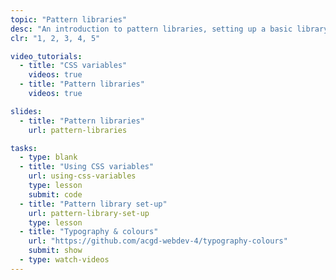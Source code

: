 ```yaml
---
topic: "Pattern libraries"
desc: "An introduction to pattern libraries, setting up a basic library, and populating it with typography-related styles."
clr: "1, 2, 3, 4, 5"

video_tutorials:
  - title: "CSS variables"
    videos: true
  - title: "Pattern libraries"
    videos: true

slides:
  - title: "Pattern libraries"
    url: pattern-libraries

tasks:
  - type: blank
  - title: "Using CSS variables"
    url: using-css-variables
    type: lesson
    submit: code
  - title: "Pattern library set-up"
    url: pattern-library-set-up
    type: lesson
  - title: "Typography & colours"
    url: "https://github.com/acgd-webdev-4/typography-colours"
    submit: show
  - type: watch-videos
---
```


